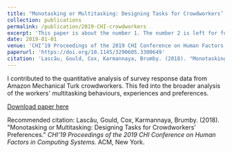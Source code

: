 ```yaml
---
title: "Monotasking or Multitasking: Designing Tasks for Crowdworkers’ Preferences."
collection: publications
permalink: /publication/2019-CHI-crowdworkers
excerpt: 'This paper is about the number 1. The number 2 is left for future work.'
date: 2019-01-01
venue: 'CHI’19 Proceedings of the 2019 CHI Conference on Human Factors in Computing Systems'
paperurl: 'https://doi.org/10.1145/3290605.3300649'
citation: 'Lascău, Gould, Cox, Karmannaya, Brumby. (2018). "Monotasking or Multitasking: Designing Tasks for Crowdworkers’ Preferences." <i> CHI’19 Proceedings of the 2019 CHI Conference on Human Factors in Computing Systems</i>. ACM, New York.'
---
```

I contributed to the quantitative analysis of survey response data from Amazon Mechanical Turk crowdworkers. This fed into the broader analysis of the workers' multitasking behaviours, experiences and preferences.

[Download paper here](https://dl.acm.org/doi/pdf/10.1145/3290605.3300649)

Recommended citation: 
Lascău, Gould, Cox, Karmannaya, Brumby. (2018). "Monotasking or Multitasking: Designing Tasks for Crowdworkers’ Preferences." <i> CHI’19 Proceedings of the 2019 CHI Conference on Human Factors in Computing Systems</i>. ACM, New York. 
